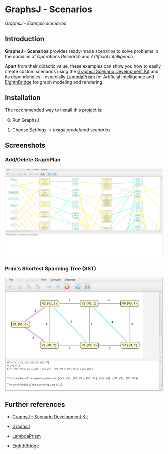 # GraphsJ - Scenarios

*GraphsJ - Example scenarios*


## Introduction

**GraphsJ - Scenarios** provides ready-made scenarios to solve problems in the domains of *Operations Research* and *Artificial Intelligence*.

Apart from their didactic value, these examples can show you how to easily create custom scenarios using the [GraphsJ Scenario Development Kit](https://github.com/giancosta86/GraphsJ-sdk) and its dependencies - especially  [LambdaPrism](https://github.com/giancosta86/LambdaPrism) for Artificial Intelligence and [EighthBridge](https://github.com/giancosta86/EighthBridge) for graph modeling and rendering.


## Installation

The recommended way to install this project is:

0. Run GraphsJ

0. Choose *Settings -> Install predefined scenarios*


## Screenshots

### Add/Delete GraphPlan

![Add/Delete GraphPlan](screenshots/AdGraphPlan.png)


### Prim's Shortest Spanning Tree (SST)

![Prim's SST](screenshots/PrimSST.png)


## Further references

* [GraphsJ - Scenario Development Kit](https://github.com/giancosta86/GraphsJ-sdk)

* [GraphsJ](https://github.com/giancosta86/GraphsJ)

* [LambdaPrism](https://github.com/giancosta86/LambdaPrism)

* [EighthBridge](https://github.com/giancosta86/EighthBridge)

